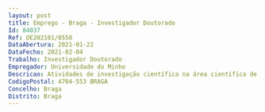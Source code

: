 ```yaml
--- 
layout: post
title: Emprego - Braga - Investigador Doutorado
Id: 84037
Ref: OE202101/0550
DataAbertura: 2021-01-22
DataFecho: 2021-02-04
Trabalho: Investigador Doutorado
Empregador: Universidade do Minho
Descricao: Atividades de investigação científica na área científica de engenharia de tecidos, medicina regenerativa e células estaminais, engenharia biomédica, no âmbito do projeto “ATLANTIDA   Platform for the monitoring of the North Atlantic Ocean and tools for the sustainable exploitation of the marine resources”, Ref.ª NORTE 01 0145 FEDER 000040, cofinanciado pelo Fundo Europeu de Desenvolvimento Regional (FEDER) através do Programa Operacional Regional do Norte (NORTE2020), com vista ao desenvolvimento de atividades de investigação no Grupo de Investigação 3B’s.
CodigoPostal: 4704-553 BRAGA
Concelho: Braga
Distrito: Braga
--- 
```

